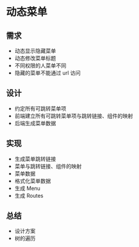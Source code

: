 # 动态菜单

## 需求

- 动态显示隐藏菜单
- 动态修改菜单标题
- 不同权限的人菜单不同
- 隐藏的菜单不能通过 url 访问

## 设计

- 约定所有可跳转菜单项
- 前端建立所有可跳转菜单项与跳转链接、组件的映射
- 后端生成菜单数据

## 实现

- 生成菜单跳转链接
- 菜单与跳转链接、组件的映射
- 菜单数据
- 格式化菜单数据
- 生成 Menu
- 生成 Routes

## 总结

- 设计方案
- 树的遍历
